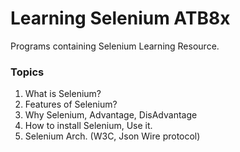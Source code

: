 # Learning Selenium ATB8x
 Programs containing Selenium Learning Resource.
### Topics
1. What is Selenium?
2. Features of Selenium?
3. Why Selenium, Advantage, DisAdvantage
4. How to install Selenium, Use it.
5. Selenium Arch. (W3C, Json Wire protocol)